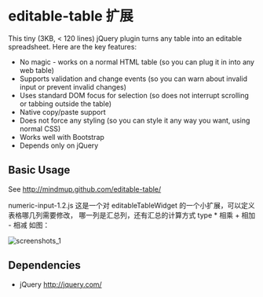 editable-table 扩展
=================

This tiny (3KB, < 120 lines) jQuery plugin turns any table into an editable spreadsheet. Here are the key features:

* No magic - works on a normal HTML table (so you can plug it in into any web
table)
* Supports validation and change events (so you can warn about invalid input or
prevent invalid changes)
* Uses standard DOM focus for selection (so does not interrupt scrolling or
tabbing outside the table)
* Native copy/paste support
* Does not force any styling (so you can style it any way you want, using normal
CSS)
* Works well with Bootstrap
* Depends only on jQuery

Basic Usage
-----------

See http://mindmup.github.com/editable-table/

numeric-input-1.2.js
这是一个对 editableTableWidget 的一个小扩展，可以定义表格哪几列需要修改，
哪一列是汇总列，还有汇总的计算方式  type * 相乘 + 相加 - 相减
如图：

![screenshots_1]()

Dependencies
------------
* jQuery http://jquery.com/
